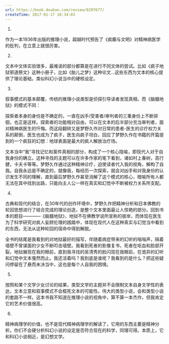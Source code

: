 ```yaml
---
url: https://book.douban.com/review/8297677/
createTime: 2017-01-17 18:34:03
---
```


1.
作为一本1936年出版的推理小说，超越时代预告了《疯癫与文明》对精神病医学的批判，在立意上就很厉害。

2.
文本中文体实验很多，最难读的部分都算是在进行不同文体的尝试。比如《疯子地狱邪道祭文》这种小册子，比如《胎儿之梦》这种论文...这些东西为文本的核心提供了理论基础，类似科幻小说当中的硬核设定。

3.
叙事模式的基本颠覆，传统的推理小说类型是侦探引导读者发现真相，而《脑髓地狱》的模式不同：

探索者本身的身份是不确定的，一直在凶手/受害者/审判者的三重身份上不断徘徊，也正是这样。探索者的功能相对自由，可以在文本的后半部分充当审判者，面对精神病医生的忏悔。而这段翻转又是梦野久作对日常的患者-医生的诊疗权力关系的颠倒，医生也成为了疯子，医生向疯子坦白，回应了梦野久作在书籍的开篇提到的一个疯狂的幻想：地球表面是最大的疯人解放治疗场。

文本当中“我”寻找记忆和案件真相的部分，构成了一个核心隐喻，即现代人对于自我身份的确立。这种寻找的主题可以在许多作家的笔下看到，诸如村上春树，高行健，卡夫卡等等。梦野久作通过这种精神诊疗，迫使读者代入我的视角，解构了自我。自我永远是不确定的，就像我，每经历一次探索，就会对凶手和对我身份的认识发生不同的理解，直到最后梦野久作甚至消解了这个模式的核心，暗喻所有人都无法在其中找到出路，只能向主人公一样在真实和幻觉中不断被权力关系所支配。

4.
古典和现代的结合，在30年代的创作环境中，梦野久作把精神分析和日本佛教的轮回思想进行了结合完成的理论创造，是整个文本里面最让人惊艳的部分。回到书本的题目————《脑髓地狱》，地狱不在佛教学说所宣称的彼岸，而体现在医生为了科学研究对疯人妄顾伦理的践踏中，体现在现代人在这种真实与幻觉当中看到的东西，无法从这种轮回的宿命中得到解脱。

全书的结尾是我看到的对地狱最好的描写，伴随着病症带来的幻听的嗡嗡声，隔着墙壁不曾谋面的少女不断叩击墙壁。我看到死者的影像复书，死者在呕血和脸部开裂，地狱展现在我的眼前，直到我寻找的吴清秀的脸闪现在我眼前，在诡异的幻听和幻觉中文本戛然而止。我还活着吗？我到底是谁呢？我看到的是什么？把这些疑问停留在了悬而未决当中，这也是每个人自我的困境。

5.
按照和某个文学少女讨论的结果，类型文学的主题并不会限制文本自身文学性的表达，文本立意和叙事模式不会框死文本的可能性。伟大的类型小说，会和类型小说的套路不一样。这本书我不知道在推理小说的视角中，算不算一本杰作，但我肯定它的艺术价值很高。

6.
精神病理学的价值，也不是现代精神病理学的解读了，它用的东西主要是精神分析。你们不会硬分析科幻小说的设定是否符合现在的科学，同理可得。本质上，它和科幻小说相近，是幻想文学。